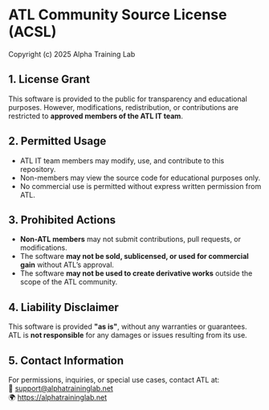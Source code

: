# ATL Community Source License (ACSL)

Copyright (c) 2025 Alpha Training Lab

## 1. License Grant  
This software is provided to the public for transparency and educational purposes. However, modifications, redistribution, or contributions are restricted to **approved members of the ATL IT team**.

## 2. Permitted Usage  
- ATL IT team members may modify, use, and contribute to this repository.  
- Non-members may view the source code for educational purposes only.  
- No commercial use is permitted without express written permission from ATL.  

## 3. Prohibited Actions  
- **Non-ATL members** may not submit contributions, pull requests, or modifications.  
- The software **may not be sold, sublicensed, or used for commercial gain** without ATL’s approval.  
- The software **may not be used to create derivative works** outside the scope of the ATL community.  

## 4. Liability Disclaimer  
This software is provided **"as is"**, without any warranties or guarantees. ATL is **not responsible** for any damages or issues resulting from its use.

## 5. Contact Information  
For permissions, inquiries, or special use cases, contact ATL at:  
📧 support@alphatraininglab.net  
🌍 https://alphatraininglab.net  
